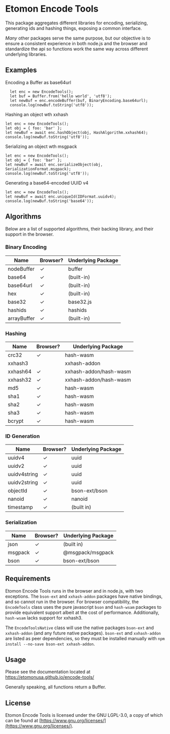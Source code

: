 # Etomon Encode Tools

This package aggregates different libraries for encoding, serializing, generating ids and hashing things, exposing a common interface. 

*Many* other packages serve the same purpose, but our objective is to ensure a consistent experience in both node.js and the browser and standardize the api so functions work the same way across different underlying libraries.

## Examples
Encoding a Buffer as base64url

```
  let enc = new EncodeTools();
  let buf = Buffer.from('hello world', 'utf8');
  let newBuf = enc.encodeBuffer(buf, BinaryEncoding.base64url);
  console.log(newBuf.toString('utf8'));
```

Hashing an object wth xxhash
```
let enc = new EncodeTools();
let obj = { foo: 'bar' };
let newBuf = await enc.hashObject(obj, HashAlgorithm.xxhash64);
console.log(newBuf.toString('utf8'));
```

Serializing an object wth msgpack
```
let enc = new EncodeTools();
let obj = { foo: 'bar' };
let newBuf = await enc.serializeObject(obj, SerializationFormat.msgpack);
console.log(newBuf.toString('utf8'));
```

Generating a base64-encoded UUID v4
```
let enc = new EncodeTools();
let newBuf = await enc.uniqueId(IDFormat.uuidv4);
console.log(newBuf.toString('base64'));
```

## Algorithms

Below are a list of supported algorithms, their backing library, and their support in the browser.

### Binary Encoding

| Name        | Browser? | Underlying Package |
|-------------|----------|--------------------|
| nodeBuffer  | ✓        | buffer             |
| base64      | ✓        | (built-in)         |
| base64url   | ✓        | (built-in)         |
| hex         | ✓        | (built-in)         |
| base32      | ✓        | base32.js          |
| hashids     | ✓        | hashids            |
| arrayBuffer | ✓        | (built-in)         |

### Hashing
| Name     | Browser? | Underlying Package     |
|----------|----------|------------------------|
| crc32    | ✓        | hash-wasm              |
| xxhash3  |          | xxhash-addon           |
| xxhash64 | ✓        | xxhash-addon/hash-wasm |
| xxhash32 | ✓        | xxhash-addon/hash-wasm |
| md5      | ✓        | hash-wasm              |
| sha1     | ✓        | hash-wasm              |
| sha2     | ✓        | hash-wasm              |
| sha3     | ✓        | hash-wasm              |
| bcrypt   | ✓        | hash-wasm              |

### ID Generation

| Name         | Browser? | Underlying Package |
|--------------|----------|--------------------|
| uuidv4       | ✓        | uuid               |
| uuidv2       | ✓        | uuid               |
| uuidv4string | ✓        | uuid               |
| uuidv2string | ✓        | uuid               |
| objectId     | ✓        | bson-ext/bson      |
| nanoid       | ✓        | nanoid             |
| timestamp    | ✓        | (built in)         |

### Serialization

| Name    | Browser? | Underlying Package |
|---------|----------|--------------------|
| json    | ✓        | (built in)         |
| msgpack | ✓        | @msgpack/msgpack   |
| bson    | ✓        | bson-ext/bson      |

## Requirements

Etomon Encode Tools runs in the browser and in node.js, with two exceptions. The `bson-ext` and `xxhash-addon` packages have native bindings, and so cannot run in the browser. For browser compatibility, the `EncodeTools` class uses the pure javascript `bson` and `hash-wsam` packages to provide equivalent support albeit at the cost of performance. Additionally, `hash-wsam` lacks support for xxhash3.

The `EncodeToolsNative` class will use the native packages `bson-ext` and `xxhash-addon` (and any future native packages). `bson-ext` and `xxhash-addon` are listed as peer dependencies, so they must be installed manually with `npm install --no-save bson-ext xxhash-addon`.

## Usage

Please see the documentation located at https://etomonusa.github.io/encode-tools/

Generally speaking, all functions return a Buffer.

## License

Etomon Encode Tools is licensed under the GNU LGPL-3.0, a copy of which can be found at [https://www.gnu.org/licenses/](https://www.gnu.org/licenses/).
